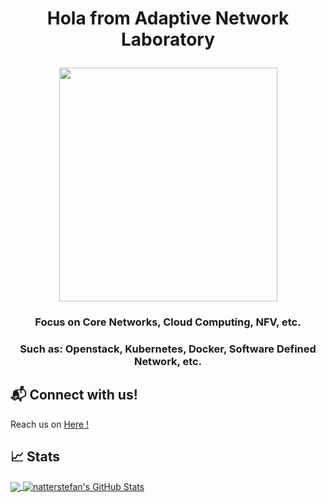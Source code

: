 # <p align="center"> Hola from Adaptive Network Laboratory </p>
<p align="center"> <img src="https://github.com/adaptivenetlab/vuefix/blob/master/src/views/Home/jumbotron4-logo.gif?raw=true" height="374" width="349" /> </a>
<h3 align="center">Focus on Core Networks, Cloud Computing, NFV, etc.</h3>
<h3 align="center">Such as: Openstack, Kubernetes, Docker, Software Defined Network, etc.</h3>

## 📬 Connect with us!

Reach us on [Here !](https://adaptivenetlab.github.io/)

## &#x1f4c8; Stats

<a href="https://github.com/adaptivenetlab/adaptivenetlab">
  <img align="center" src="https://github-readme-stats.vercel.app/api/top-langs/?username=adaptivenetlab&hide=java,html&title_color=000000&text_color=000000" />
</a>

<a href="https://github.com/adaptivenetlab/adaptivenetlab">
  <img align="center" src="https://github-readme-stats.vercel.app/api?username=adaptivenetlab&show_icons=true&line_height=27&count_private=true&title_color=000000&text_color=000000&icon_color=FAC051" alt="natterstefan's GitHub Stats" />
</a>
